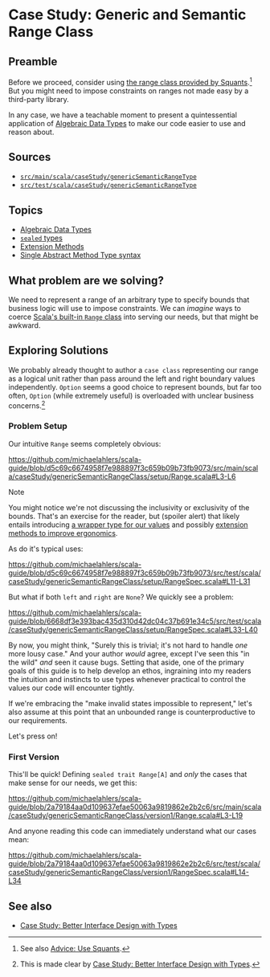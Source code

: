 # Case Study: Generic and Semantic Range Class

## Preamble

Before we proceed, consider using [the range class provided by Squants][github-typelevel-squants-quantity-range].[^1] But you might need to impose constraints on ranges not made easy by a third-party library.

[^1]: See also [Advice: Use Squants][advice-use-squants].

In any case, we have a teachable moment to present a quintessential application of [Algebraic Data Types][glossary-algebraic-data-types] to make our code easier to use and reason about.

[advice-use-squants]: ../advice/use-squants/readme.md
[github-typelevel-squants-quantity-range]: https://github.com/typelevel/squants/blob/650d4897a22b6aea214a885af06837b7d59e3d58/shared/src/main/scala/squants/QuantityRange.scala#L23

## Sources

- [`src/main/scala/caseStudy/genericSemanticRangeType`](https://github.com/michaelahlers/scala-guide/tree/main/src/main/scala/caseStudy/genericSemanticRangeType)
- [`src/test/scala/caseStudy/genericSemanticRangeType`](https://github.com/michaelahlers/scala-guide/tree/main/src/test/scala/caseStudy/genericSemanticRangeType)

## Topics

- [Algebraic Data Types][glossary-algebraic-data-types]
- [`sealed` types][scala-pattern-matching]
- [Extension Methods][glossary-extension-methods]
- [Single Abstract Method Type syntax][glossary-single-abstract-method-type]

[scala-pattern-matching]: https://docs.scala-lang.org/tour/pattern-matching.html

## What problem are we solving?

We need to represent a range of an arbitrary type to specify bounds that business logic will use to impose constraints. We can _imagine_ ways to coerce [Scala's built-in `Range` class][baeldung-scala-range] into serving our needs, but that might be awkward.

[baeldung-scala-range]: https://www.baeldung.com/scala/range

## Exploring Solutions

We probably already thought to author a `case class` representing our range as a logical unit rather than pass around the left and right boundary values independently. `Option` seems a good choice to represent bounds, but far too often, `Option` (while extremely useful) is overloaded with unclear business concerns.[^2]

[^2]: This is made clear by [Case Study: Better Interface Design with Types][case-study-better-interface-design-with-types].

### Problem Setup

Our intuitive `Range` seems completely obvious:

https://github.com/michaelahlers/scala-guide/blob/d5c69c6674958f7e988897f3c659b09b73fb9073/src/main/scala/caseStudy/genericSemanticRangeClass/setup/Range.scala#L3-L6

> [!NOTE]
> You might notice we're not discussing the inclusivity or exclusivity of the bounds. That's an exercise for the reader, but (spoiler alert) that likely entails introducing [a wrapper type for our values][glossary-algebraic-data-types] and possibly [extension methods to improve ergonomics][glossary-extension-methods].

As do it's typical uses:

https://github.com/michaelahlers/scala-guide/blob/d5c69c6674958f7e988897f3c659b09b73fb9073/src/test/scala/caseStudy/genericSemanticRangeClass/setup/RangeSpec.scala#L11-L31

But what if both `left` and `right` are `None`? We quickly see a problem:

https://github.com/michaelahlers/scala-guide/blob/6668df3e393bac435d310d42dc04c37b691e34c5/src/test/scala/caseStudy/genericSemanticRangeClass/setup/RangeSpec.scala#L33-L40

By now, you might think, "Surely this is trivial; it's not hard to handle _one_ more lousy case." And your author _would_ agree, except I've seen this "in the wild" _and_ seen it cause bugs. Setting that aside, one of the primary goals of this guide is to help develop an ethos, ingraining into my readers the intuition and instincts to use types whenever practical to control the values our code will encounter tightly.

If we're embracing the "make invalid states impossible to represent," let's also assume at this point that an unbounded range is counterproductive to our requirements.

Let's press on!

### First Version

This'll be quick! Defining `sealed trait Range[A]` and _only_ the cases that make sense for our needs, we get this:

https://github.com/michaelahlers/scala-guide/blob/2a79184aa0d109637efae50063a9819862e2b2c6/src/main/scala/caseStudy/genericSemanticRangeClass/version1/Range.scala#L3-L19

And anyone reading this code can immediately understand what our cases mean:

https://github.com/michaelahlers/scala-guide/blob/2a79184aa0d109637efae50063a9819862e2b2c6/src/test/scala/caseStudy/genericSemanticRangeClass/version1/RangeSpec.scala#L14-L34

## See also

- [Case Study: Better Interface Design with Types][case-study-better-interface-design-with-types]

[case-study-better-interface-design-with-types]: ../better-interface-design-with-types/readme.md

[glossary-algebraic-data-types]: ../../glossary/algebraic-data-types.md
[glossary-extension-methods]: ../../glossary/extension-methods.md
[glossary-single-abstract-method-type]: ../../glossary/single-abstract-method-type.md
